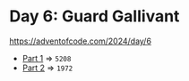 # Day 6: Guard Gallivant
https://adventofcode.com/2024/day/6

* [Part 1](./part1.py) => `5208`
* [Part 2](./part2.py) => `1972`
